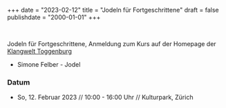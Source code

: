 ﻿+++
date = "2023-02-12"
title = "Jodeln für Fortgeschrittene"
draft = false
publishdate = "2000-01-01"
+++

<br>

Jodeln für Fortgeschrittene, Anmeldung zum Kurs auf der Homepage der [Klangwelt Toggenburg](https://shop.e-guma.ch/klangwelt/de/events/jodeln-fuer-fortgeschrittene-nr-23-005-1013155)

* Simone Felber - Jodel


### Datum

* So, 12. Februar 2023  // 10:00 - 16:00 Uhr // Kulturpark, Zürich
